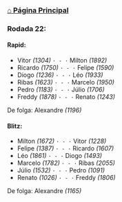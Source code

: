 ### [⌂ Página Principal](https://grupo-de-xadrez.github.io/)

### Rodada 22:

#### Rapid:

* Vitor *(1304)* `· - ·` Milton *(1892)*  
* Ricardo *(1750)* `· - ·` Felipe *(1590)*  
* Diogo *(1236)* `· - ·` Léo *(1933)*  
* Ribas *(1623)* `· - ·` Marcelo *(1950)*  
* Pedro *(1183)* `· - ·` Júlio *(1706)*  
* Freddy *(1878)* `· - ·` Renato *(1243)*  

De folga: Alexandre *(1196)*

#### Blitz:

* Milton *(1672)* `· - ·` Vitor *(1228)*  
* Felipe *(1387)* `· - ·` Ricardo *(1607)*  
* Léo *(1861)* `· - ·` Diogo *(1493)*  
* Marcelo *(1782)* `· - ·` Ribas *(2055)*  
* Júlio *(1532)* `· - ·` Pedro *(1091)*  
* Renato *(1026)* `· - ·` Freddy *(1806)*  

De folga: Alexandre *(1165)*

